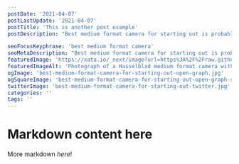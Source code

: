 ```yaml
---
postDate: '2021-04-07'
postLastUpdate: '2021-04-07'
postTitle: 'This is another post example'
postDescription: "Best medium format camera for starting out is probably a question at the front of your mind right now! Let's take a look."

seoFocusKeyphrase: 'best medium format camera'
seoMetaDescription: "Best medium format camera for starting out is probably a question at the front of your mind right now! Let's take a look."
featuredImage: 'https://xata.io/_next/image?url=https%3A%2F%2Fraw.githubusercontent.com%2Fxataio%2Fmdx-blog%2Fmain%2Fimages%2Fcover-dedicated-clusters.jpg&w=1920&q=75'
featuredImageAlt: 'Photograph of a Hasselblad medium format camera with the focusing screen exposed'
ogImage: 'best-medium-format-camera-for-starting-out-open-graph.jpg'
ogSquareImage: 'best-medium-format-camera-for-starting-out-open-graph-square.jpg'
twitterImage: 'best-medium-format-camera-for-starting-out-twitter.jpg'
categories: ''
tags: ''
---
```


<script>
import Banner from '$lib/components/Banner.svelte'


</script>

# Markdown content here

<Banner />

More markdown _here_!
